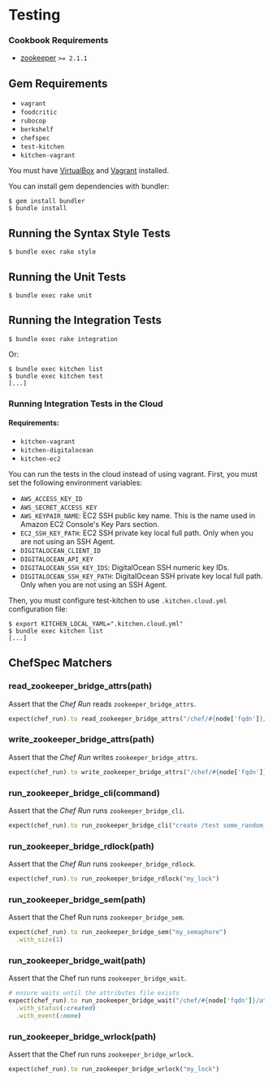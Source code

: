 Testing
=======

### Cookbook Requirements

* [zookeeper](https://supermarket.getchef.com/cookbooks/zookeeper) `>= 2.1.1`

## Gem Requirements

* `vagrant`
* `foodcritic`
* `rubocop`
* `berkshelf`
* `chefspec`
* `test-kitchen`
* `kitchen-vagrant`

You must have [VirtualBox](https://www.virtualbox.org/) and [Vagrant](http://www.vagrantup.com/) installed.

You can install gem dependencies with bundler:

    $ gem install bundler
    $ bundle install

## Running the Syntax Style Tests

    $ bundle exec rake style

## Running the Unit Tests

    $ bundle exec rake unit

## Running the Integration Tests

    $ bundle exec rake integration

Or:

    $ bundle exec kitchen list
    $ bundle exec kitchen test
    [...]

### Running Integration Tests in the Cloud

#### Requirements:

* `kitchen-vagrant`
* `kitchen-digitalocean`
* `kitchen-ec2`

You can run the tests in the cloud instead of using vagrant. First, you must set the following environment variables:

* `AWS_ACCESS_KEY_ID`
* `AWS_SECRET_ACCESS_KEY`
* `AWS_KEYPAIR_NAME`: EC2 SSH public key name. This is the name used in Amazon EC2 Console's Key Pars section.
* `EC2_SSH_KEY_PATH`: EC2 SSH private key local full path. Only when you are not using an SSH Agent.
* `DIGITALOCEAN_CLIENT_ID`
* `DIGITALOCEAN_API_KEY`
* `DIGITALOCEAN_SSH_KEY_IDS`: DigitalOcean SSH numeric key IDs.
* `DIGITALOCEAN_SSH_KEY_PATH`: DigitalOcean SSH private key local full path. Only when you are not using an SSH Agent.

Then, you must configure test-kitchen to use `.kitchen.cloud.yml` configuration file:

    $ export KITCHEN_LOCAL_YAML=".kitchen.cloud.yml"
    $ bundle exec kitchen list
    [...]

## ChefSpec Matchers

### read_zookeeper_bridge_attrs(path)

Assert that the *Chef Run* reads `zookeeper_bridge_attrs`.

```ruby
expect(chef_run).to read_zookeeper_bridge_attrs("/chef/#{node['fqdn']}/attributes")
```

### write_zookeeper_bridge_attrs(path)

Assert that the *Chef Run* writes `zookeeper_bridge_attrs`.

```ruby
expect(chef_run).to write_zookeeper_bridge_attrs("/chef/#{node['fqdn']}/attributes")
```

### run_zookeeper_bridge_cli(command)

Assert that the *Chef Run* runs `zookeeper_bridge_cli`.

```ruby
expect(chef_run).to run_zookeeper_bridge_cli("create /test some_random_data")
```

### run_zookeeper_bridge_rdlock(path)

Assert that the *Chef Run* runs `zookeeper_bridge_rdlock`.

```ruby
expect(chef_run).to run_zookeeper_bridge_rdlock("my_lock")
```

### run_zookeeper_bridge_sem(path)

Assert that the Chef Run runs `zookeeper_bridge_sem`.

```ruby
expect(chef_run).to run_zookeeper_bridge_sem("my_semaphore")
  .with_size(1)
```

### run_zookeeper_bridge_wait(path)

Assert that the Chef run runs `zookeeper_bridge_wait`.

```ruby
# ensure waits until the attributes file exists
expect(chef_run).to run_zookeeper_bridge_wait("/chef/#{node['fqdn']}/attributes")
  .with_status(:created)
  .with_event(:none)
```

### run_zookeeper_bridge_wrlock(path)

Assert that the Chef run runs `zookeeper_bridge_wrlock`.

```ruby
expect(chef_run).to run_zookeeper_bridge_wrlock("my_lock")
```
